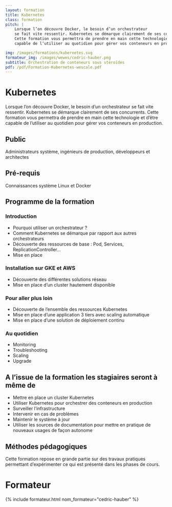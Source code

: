 ```yaml
---
layout: formation
title: Kubernetes
class: formation
pitch: |
    Lorsque l’on découvre Docker, le besoin d’un orchestrateur
    se fait vite ressentir. Kubernetes se démarque clairement de ses concurrents.
    Cette formation vous permettra de prendre en main cette technologie et d’être
    capable de l’utiliser au quotidien pour gérer vos conteneurs en production.

img: /images/formations/kubernetes.svg
formateur_img: /images/wewes/cedric-hauber.png
subtitle: Orchestration de conteneurs sous stéroïdes
pdf: /pdf/Formation-Kubernetes-wescale.pdf
---
```


# Kubernetes


Lorsque l’on découvre Docker, le besoin d’un orchestrateur se fait vite ressentir.
Kubernetes se démarque clairement de ses concurrents.
Cette formation vous permettra de prendre en main cette technologie et d’être capable de l’utiliser au quotidien pour gérer vos conteneurs en production.


## Public


Administrateurs système, ingénieurs de production, développeurs et architectes

## Pré-requis


Connaissances système Linux et Docker




## Programme de la formation

### Introduction

* Pourquoi utiliser un orchestrateur ?
* Comment Kubernetes se démarque par rapport aux autres orchestrateurs
* Découverte des ressources de base : Pod, Services, ReplicationController...
* Mise en place


### Installation sur GKE et AWS

* Découverte des différentes solutions réseau
* Mise en place d’un cluster hautement disponible

### Pour aller plus loin

* Découverte de l’ensemble des ressources Kubernetes
* Mise en place d’une application 3 tiers avec scaling automatique
* Mise en place d’une solution de déploiement continu

### Au quotidien

* Monitoring
* Troubleshooting
* Scaling
* Upgrade


## A l’issue de la formation les stagiaires seront à même de


* Mettre en place un cluster Kubernetes
* Utiliser Kubernetes pour orchestrer des conteneurs en production
* Surveiller l’infrastructure
* Intervenir en cas de problèmes
* Maintenir le système à jour
* Utiliser les sources de documentation pour mettre en pratique de nouveaux usages de façon autonome


## Méthodes pédagogiques

Cette formation repose en grande partie sur des travaux pratiques permettant d’expérimenter ce qui est présenté dans
les phases de cours.

# Formateur

{% include formateur.html nom_formateur="cedric-hauber" %}
